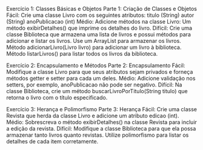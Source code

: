 Exercício 1: Classes Básicas e Objetos
Parte 1: Criação de Classes e Objetos
Fácil: Crie uma classe Livro com os seguintes atributos:
titulo (String)
autor (String)
anoPublicacao (int)
Médio: Adicione métodos na classe Livro:
Um método exibirDetalhes() que imprime os detalhes do livro.
Difícil: Crie uma classe Biblioteca que armazena uma lista de livros 
e possui métodos para adicionar e listar os livros.
Use um ArrayList<Livro> para armazenar os livros.
Método adicionarLivro(Livro livro) para adicionar um livro à biblioteca.
Método listarLivros() para listar todos os livros da biblioteca.

Exercício 2: Encapsulamento e Métodos
Parte 2: Encapsulamento
Fácil: Modifique a classe Livro para que seus atributos sejam privados 
e forneça métodos getter e setter para cada um deles.
Médio: Adicione validação nos setters, por exemplo, anoPublicacao não pode ser negativo.
Difícil: Na classe Biblioteca, crie um método buscarLivroPorTitulo(String titulo) 
que retorna o livro com o título especificado.

Exercício 3: Herança e Polimorfismo
Parte 3: Herança
Fácil: Crie uma classe Revista que herda da classe Livro e adicione um atributo edicao (int).
Médio: Sobrescreva o método exibirDetalhes() na classe Revista para incluir a edição da revista.
Difícil: Modifique a classe Biblioteca para que ela possa armazenar tanto livros quanto revistas. 
Utilize polimorfismo para listar os detalhes de cada item corretamente.

